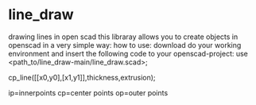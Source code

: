 # line_draw
drawing lines in open scad
this libraray allows you to create objects in openscad in a very simple way:
how to use: download do your working environment and insert the following code to your openscad-project:
use <path_to/line_draw-main/line_draw.scad>;



cp_line([[x0,y0],[x1,y1]],thickness,extrusion);

ip=innerpoints
cp=center points
op=outer points
